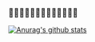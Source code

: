 ### 🌱🌱🌱🌱🌱🌱🌱🌱🌱🌱🌱🌱🌱
[![Anurag's github stats](https://github-readme-stats.vercel.app/api?username=coolifewindy&show_icons=true&theme=dracula)](https://github.com/anuraghazra/github-readme-stats)
<!--
**coolifewindy/coolifewindy** is a ✨ _special_ ✨ repository because its `README.md` (this file) appears on your GitHub profile.

Here are some ideas to get you started:

- 🔭 I’m currently working on ...
- 🌱 I’m currently learning ...
- 👯 I’m looking to collaborate on ...
- 🤔 I’m looking for help with ...
- 💬 Ask me about ...
- 📫 How to reach me: ...
- 😄 Pronouns: ...
- ⚡ Fun fact: ...
-->
